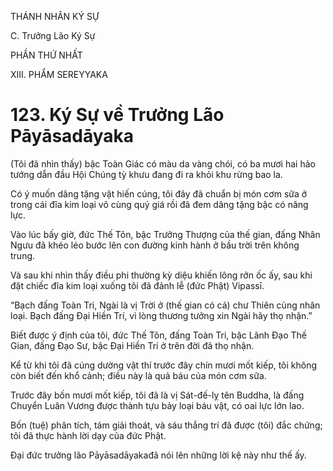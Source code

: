 THÁNH NHÂN KÝ SỰ

C. Trưởng Lão Ký Sự

PHẦN THỨ NHẤT

XIII. PHẨM SEREYYAKA

# 123. Ký Sự về Trưởng Lão Pāyāsadāyaka

(Tôi đã nhìn thấy) bậc Toàn Giác có màu da vàng chói, có ba mươi hai hảo tướng dẫn đầu Hội Chúng tỳ khưu đang đi ra khỏi khu rừng bao la.

Có ý muốn dâng tặng vật hiến cúng, tôi đây đã chuẩn bị món cơm sữa ở trong cái đĩa kim loại vô cùng quý giá rồi đã đem dâng tặng bậc có năng lực.

Vào lúc bấy giờ, đức Thế Tôn, bậc Trưởng Thượng của thế gian, đấng Nhân Ngưu đã khéo léo bước lên con đường kinh hành ở bầu trời trên không trung.

Và sau khi nhìn thấy điều phi thường kỳ diệu khiến lông rởn ốc ấy, sau khi đặt chiếc đĩa kim loại xuống tôi đã đảnh lễ (đức Phật) Vipassī.

“Bạch đấng Toàn Tri, Ngài là vị Trời ở (thế gian có cả) chư Thiên cùng nhân loại. Bạch đấng Đại Hiền Trí, vì lòng thương tưởng xin Ngài hãy thọ nhận.”

Biết được ý định của tôi, đức Thế Tôn, đấng Toàn Tri, bậc Lãnh Đạo Thế Gian, đấng Đạo Sư, bậc Đại Hiền Trí ở trên đời đã thọ nhận.

Kể từ khi tôi đã cúng dường vật thí trước đây chín mươi mốt kiếp, tôi không còn biết đến khổ cảnh; điều này là quả báu của món cơm sữa.

Trước đây bốn mươi mốt kiếp, tôi đã là vị Sát-đế-lỵ tên Buddha, là đấng Chuyển Luân Vương được thành tựu bảy loại báu vật, có oai lực lớn lao.

Bốn (tuệ) phân tích, tám giải thoát, và sáu thắng trí đã được (tôi) đắc chứng; tôi đã thực hành lời dạy của đức Phật.

Đại đức trưởng lão Pāyāsadāyakađã nói lên những lời kệ này như thế ấy.
